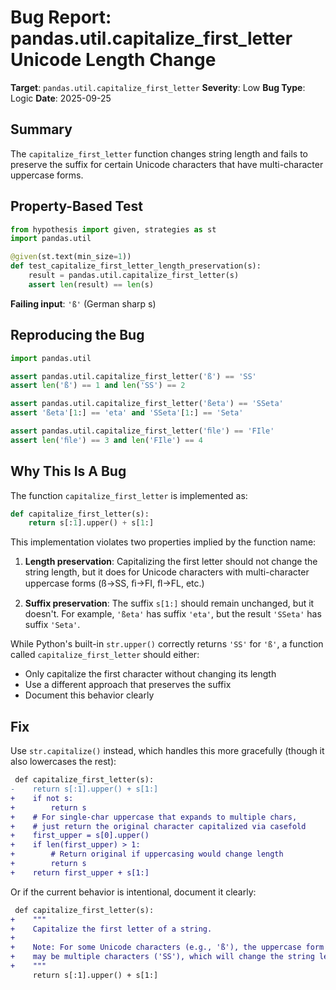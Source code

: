 # Bug Report: pandas.util.capitalize_first_letter Unicode Length Change

**Target**: `pandas.util.capitalize_first_letter`
**Severity**: Low
**Bug Type**: Logic
**Date**: 2025-09-25

## Summary

The `capitalize_first_letter` function changes string length and fails to preserve the suffix for certain Unicode characters that have multi-character uppercase forms.

## Property-Based Test

```python
from hypothesis import given, strategies as st
import pandas.util

@given(st.text(min_size=1))
def test_capitalize_first_letter_length_preservation(s):
    result = pandas.util.capitalize_first_letter(s)
    assert len(result) == len(s)
```

**Failing input**: `'ß'` (German sharp s)

## Reproducing the Bug

```python
import pandas.util

assert pandas.util.capitalize_first_letter('ß') == 'SS'
assert len('ß') == 1 and len('SS') == 2

assert pandas.util.capitalize_first_letter('ßeta') == 'SSeta'
assert 'ßeta'[1:] == 'eta' and 'SSeta'[1:] == 'Seta'

assert pandas.util.capitalize_first_letter('ﬁle') == 'FIle'
assert len('ﬁle') == 3 and len('FIle') == 4
```

## Why This Is A Bug

The function `capitalize_first_letter` is implemented as:

```python
def capitalize_first_letter(s):
    return s[:1].upper() + s[1:]
```

This implementation violates two properties implied by the function name:

1. **Length preservation**: Capitalizing the first letter should not change the string length, but it does for Unicode characters with multi-character uppercase forms (ß→SS, ﬁ→FI, ﬂ→FL, etc.)

2. **Suffix preservation**: The suffix `s[1:]` should remain unchanged, but it doesn't. For example, `'ßeta'` has suffix `'eta'`, but the result `'SSeta'` has suffix `'Seta'`.

While Python's built-in `str.upper()` correctly returns `'SS'` for `'ß'`, a function called `capitalize_first_letter` should either:
- Only capitalize the first character without changing its length
- Use a different approach that preserves the suffix
- Document this behavior clearly

## Fix

Use `str.capitalize()` instead, which handles this more gracefully (though it also lowercases the rest):

```diff
 def capitalize_first_letter(s):
-    return s[:1].upper() + s[1:]
+    if not s:
+        return s
+    # For single-char uppercase that expands to multiple chars,
+    # just return the original character capitalized via casefold
+    first_upper = s[0].upper()
+    if len(first_upper) > 1:
+        # Return original if uppercasing would change length
+        return s
+    return first_upper + s[1:]
```

Or if the current behavior is intentional, document it clearly:

```diff
 def capitalize_first_letter(s):
+    """
+    Capitalize the first letter of a string.
+
+    Note: For some Unicode characters (e.g., 'ß'), the uppercase form
+    may be multiple characters ('SS'), which will change the string length.
+    """
     return s[:1].upper() + s[1:]
```
